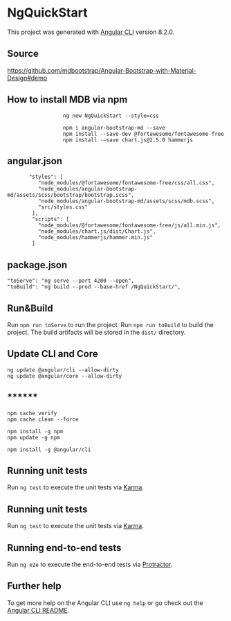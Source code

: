 # NgQuickStart

This project was generated with [Angular CLI](https://github.com/angular/angular-cli) version 8.2.0.

## Source
https://github.com/mdbootstrap/Angular-Bootstrap-with-Material-Design#demo

## How to install MDB via npm  

                      ng new NgQuickStart --style=css

                      npm i angular-bootstrap-md --save
                      npm install --save-dev @fortawesome/fontawesome-free
                      npm install -–save chart.js@2.5.0 hammerjs

## angular.json

           "styles": [
              "node_modules/@fortawesome/fontawesome-free/css/all.css",
              "node_modules/angular-bootstrap-md/assets/scss/bootstrap/bootstrap.scss",
              "node_modules/angular-bootstrap-md/assets/scss/mdb.scss",
              "src/styles.css"
            ],
            "scripts": [
              "node_modules/@fortawesome/fontawesome-free/js/all.min.js",
              "node_modules/chart.js/dist/Chart.js",
              "node_modules/hammerjs/hammer.min.js"
            ]

## package.json

    "toServe": "ng serve --port 4200 --open",
    "toBuild": "ng build --prod --base-href /NgQuickStart/",
 
## Run&Build

Run `npm run toServe` to run the project.
Run `npm run toBuild` to build the project.
The build artifacts will be stored in the `dist/` directory.  

## Update CLI and Core

    ng update @angular/cli --allow-dirty
    ng update @angular/core --allow-dirty

## ******
    npm cache verify 
    npm cache clean --force
    
    npm install -g npm 
    npm update -g npm 
    
    npm install -g @angular/cli
    
## Running unit tests

Run `ng test` to execute the unit tests via [Karma](https://karma-runner.github.io).

## Running unit tests

Run `ng test` to execute the unit tests via [Karma](https://karma-runner.github.io).

## Running end-to-end tests

Run `ng e2e` to execute the end-to-end tests via [Protractor](http://www.protractortest.org/).

## Further help

To get more help on the Angular CLI use `ng help` or go check out the [Angular CLI README](https://github.com/angular/angular-cli/blob/master/README.md).
